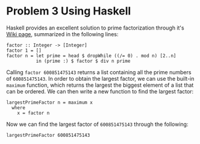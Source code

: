 # Problem 3 Using Haskell 

Haskell provides an excellent solution to prime factorization through it's [Wiki page](http://www.haskell.org/haskellwiki/99_questions/Solutions/35), summarized in the following lines:  

    factor :: Integer -> [Integer]
    factor 1 = []
    factor n = let prime = head $ dropWhile ((/= 0) . mod n) [2..n]
               in (prime :) $ factor $ div n prime 

Calling `factor 600851475143` returns a list containing all the prime numbers of `600851475143`. In order to obtain the largest factor, we can use the built-in `maximum` function, which returns the largest the biggest element of a list that can be ordered. We can then write a new function to find the largest factor: 

    largestPrimeFactor n = maximum x 
      where 
        x = factor n 
        
Now we can find the largest factor of `600851475143` through the following: 

    largestPrimeFactor 600851475143 
    
